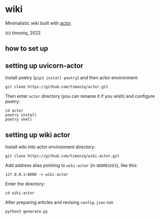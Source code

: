 # wiki

Minimalistic wiki built with [actor](https://github.com/timoniq/actor).

(c) timoniq, 2022

## how to set up

## setting up uvicorn-actor

Install poetry (`pip3 install poetry`) and then actor environment:

```shell
git clone https://github.com/timoniq/actor.git
```

Then enter `actor` directory (you can rename it if you wish) and configure poetry:

```shell
cd actor
poetry install
poetry shell
```

## setting up wiki actor

Install wiki into actor environment directory:

```shell
git clone https://github.com/timoniq/wiki-actor.git
```

Add address alias pointing to `wiki-actor` (in `ADDRESSES`), like this:

```
127.0.0.1:8080 -> wiki-actor
```

Enter the directory:

```shell
cd wiki-actor
```

After preparing articles and revising `config.json` run

```
python3 generate.py
```

to turn articles into static htmls.

Then go back to `actor` directory and run `main.py` or use `uvicorn` cli.